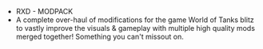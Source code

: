 * RXD - MODPACK
 * A complete over-haul of modifications for the game World of Tanks blitz to vastly improve the visuals & gameplay with multiple high quality mods merged together! Something you can't missout on.
